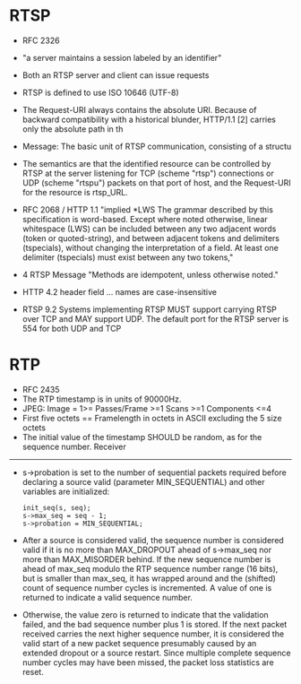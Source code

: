 RTSP
=====
-   RFC 2326 
-   "a server maintains
    a session labeled by an identifier"
-   Both an RTSP server and client can issue requests
-   RTSP is defined to use ISO 10646 (UTF-8)
-   The Request-URI always contains the absolute URI. Because of
       backward compatibility with a historical blunder, HTTP/1.1 [2]
       carries only the absolute path in th
-   Message:
         The basic unit of RTSP communication, consisting of a
         structu
-   The semantics
       are that the identified resource can be controlled by RTSP at the
       server listening for TCP (scheme "rtsp") connections or UDP (scheme
       "rtspu") packets on that port of host, and the Request-URI for the
       resource is rtsp_URL.
       
-   RFC 2068 / HTTP 1.1 "implied *LWS
                              The grammar described by this specification is word-based. Except
                              where noted otherwise, linear whitespace (LWS) can be included
                              between any two adjacent words (token or quoted-string), and
                              between adjacent tokens and delimiters (tspecials), without
                              changing the interpretation of a field. At least one delimiter
                              (tspecials) must exist between any two tokens,"
-   4 RTSP Message "Methods are idempotent,
     unless otherwise noted."
-   HTTP 4.2 header field ...  names are case-insensitive
-   RTSP 9.2 Systems implementing RTSP MUST support carrying RTSP over TCP and MAY
       support UDP. The default port for the RTSP server is 554 for both UDP
       and TCP

RTP
====
- RFC 2435
- The RTP timestamp is in units of 90000Hz. 
- JPEG: Image = 1>= Passes/Frame >=1 Scans >=1 Components <=4
- First five octets == Framelength in octets in ASCII excluding the 5 size octets
- The initial value of the timestamp SHOULD be random, as for the
        sequence number.
Receiver
---------
- s->probation is set to the number of
   sequential packets required before declaring a source valid
   (parameter MIN_SEQUENTIAL) and other variables are initialized:

      init_seq(s, seq);
      s->max_seq = seq - 1;
      s->probation = MIN_SEQUENTIAL;
- After a source is considered valid, the sequence number is considered
     valid if it is no more than MAX_DROPOUT ahead of s->max_seq nor more
     than MAX_MISORDER behind.  If the new sequence number is ahead of
     max_seq modulo the RTP sequence number range (16 bits), but is
     smaller than max_seq, it has wrapped around and the (shifted) count
     of sequence number cycles is incremented.  A value of one is returned
     to indicate a valid sequence number.
- Otherwise, the value zero is returned to indicate that the validation
     failed, and the bad sequence number plus 1 is stored.  If the next
     packet received carries the next higher sequence number, it is
     considered the valid start of a new packet sequence presumably caused
     by an extended dropout or a source restart.  Since multiple complete
     sequence number cycles may have been missed, the packet loss
     statistics are reset.

